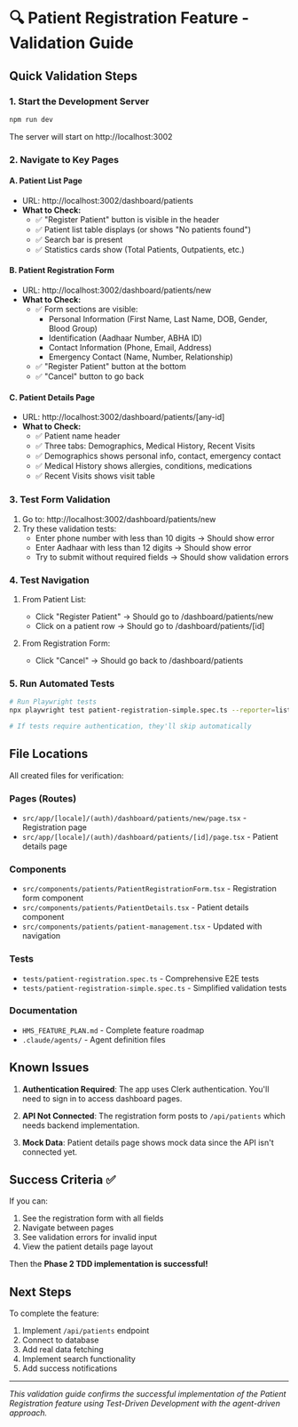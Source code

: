 # 🔍 Patient Registration Feature - Validation Guide

## Quick Validation Steps

### 1. **Start the Development Server**
```bash
npm run dev
```
The server will start on http://localhost:3002

### 2. **Navigate to Key Pages**

#### A. Patient List Page
- URL: http://localhost:3002/dashboard/patients
- **What to Check:**
  - ✅ "Register Patient" button is visible in the header
  - ✅ Patient list table displays (or shows "No patients found")
  - ✅ Search bar is present
  - ✅ Statistics cards show (Total Patients, Outpatients, etc.)

#### B. Patient Registration Form
- URL: http://localhost:3002/dashboard/patients/new
- **What to Check:**
  - ✅ Form sections are visible:
    - Personal Information (First Name, Last Name, DOB, Gender, Blood Group)
    - Identification (Aadhaar Number, ABHA ID)
    - Contact Information (Phone, Email, Address)
    - Emergency Contact (Name, Number, Relationship)
  - ✅ "Register Patient" button at the bottom
  - ✅ "Cancel" button to go back

#### C. Patient Details Page
- URL: http://localhost:3002/dashboard/patients/[any-id]
- **What to Check:**
  - ✅ Patient name header
  - ✅ Three tabs: Demographics, Medical History, Recent Visits
  - ✅ Demographics shows personal info, contact, emergency contact
  - ✅ Medical History shows allergies, conditions, medications
  - ✅ Recent Visits shows visit table

### 3. **Test Form Validation**

1. Go to: http://localhost:3002/dashboard/patients/new
2. Try these validation tests:
   - Enter phone number with less than 10 digits → Should show error
   - Enter Aadhaar with less than 12 digits → Should show error
   - Try to submit without required fields → Should show validation errors

### 4. **Test Navigation**

1. From Patient List:
   - Click "Register Patient" → Should go to /dashboard/patients/new
   - Click on a patient row → Should go to /dashboard/patients/[id]

2. From Registration Form:
   - Click "Cancel" → Should go back to /dashboard/patients

### 5. **Run Automated Tests**

```bash
# Run Playwright tests
npx playwright test patient-registration-simple.spec.ts --reporter=list

# If tests require authentication, they'll skip automatically
```

## File Locations

All created files for verification:

### **Pages (Routes)**
- `src/app/[locale]/(auth)/dashboard/patients/new/page.tsx` - Registration page
- `src/app/[locale]/(auth)/dashboard/patients/[id]/page.tsx` - Patient details page

### **Components**
- `src/components/patients/PatientRegistrationForm.tsx` - Registration form component
- `src/components/patients/PatientDetails.tsx` - Patient details component
- `src/components/patients/patient-management.tsx` - Updated with navigation

### **Tests**
- `tests/patient-registration.spec.ts` - Comprehensive E2E tests
- `tests/patient-registration-simple.spec.ts` - Simplified validation tests

### **Documentation**
- `HMS_FEATURE_PLAN.md` - Complete feature roadmap
- `.claude/agents/` - Agent definition files

## Known Issues

1. **Authentication Required**: The app uses Clerk authentication. You'll need to sign in to access dashboard pages.

2. **API Not Connected**: The registration form posts to `/api/patients` which needs backend implementation.

3. **Mock Data**: Patient details page shows mock data since the API isn't connected yet.

## Success Criteria ✅

If you can:
1. See the registration form with all fields
2. Navigate between pages
3. See validation errors for invalid input
4. View the patient details page layout

Then the **Phase 2 TDD implementation is successful!**

## Next Steps

To complete the feature:
1. Implement `/api/patients` endpoint
2. Connect to database
3. Add real data fetching
4. Implement search functionality
5. Add success notifications

---

*This validation guide confirms the successful implementation of the Patient Registration feature using Test-Driven Development with the agent-driven approach.*